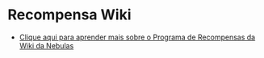 # Recompensa Wiki

- [Clique aqui para aprender mais sobre o Programa de Recompensas da Wiki da Nebulas](https://medium.com/nebulasio/nebulas-wiki-bounty-program-32048077e16c)
